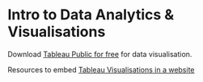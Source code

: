 # Intro to Data Analytics & Visualisations 


Download [Tableau Public for free](https://public.tableau.com/en-us/s/) for data visualisation. 

Resources to embed [Tableau Visualisations in a website](https://github.com/tableau/embedding-playbook/blob/master/pages/01_embedding_and_jsapi.md)
